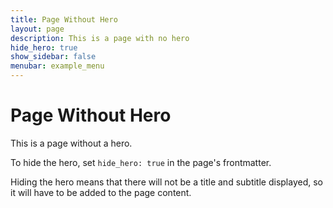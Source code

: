 ```yaml
---
title: Page Without Hero
layout: page
description: This is a page with no hero
hide_hero: true
show_sidebar: false
menubar: example_menu
---
```


# Page Without Hero

This is a page without a hero.

To hide the hero, set `hide_hero: true` in the page's frontmatter. 

Hiding the hero means that there will not be a title and subtitle displayed, so it will have to be added to the page content. 
